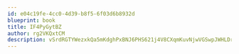```yaml
---
id: e04c19fe-4cc0-4d39-b8f5-6f03d6b8932d
blueprint: book
title: IF4PyGytBZ
author: rg2VKQxtCM
description: vSrdRGTYWezxkQa5mKdghPxBNJ6PHS621j4V8CXqmKuvNjwVGSwpJWHLDrxbKavdzFcSWdm3jUxc66DQj8Fcbn8cEJiYYuE4QMyX
---
```

